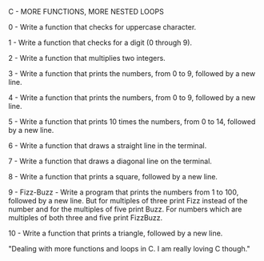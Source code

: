 C - MORE FUNCTIONS, MORE NESTED LOOPS



0 - Write a function that checks for uppercase character.



1 - Write a function that checks for a digit (0 through 9).



2 - Write a function that multiplies two integers.



3 - Write a function that prints the numbers, from 0 to 9, followed by a new line.



4 - Write a function that prints the numbers, from 0 to 9, followed by a new line.



5 - Write a function that prints 10 times the numbers, from 0 to 14, followed by a new line.



6 - Write a function that draws a straight line in the terminal.



7 - Write a function that draws a diagonal line on the terminal.



8 - Write a function that prints a square, followed by a new line.



9 - Fizz-Buzz - Write a program that prints the numbers from 1 to 100, followed by a new line. But for multiples of three print Fizz instead of the number and for the multiples of five print Buzz. For numbers which are multiples of both three and five print FizzBuzz.



10 - Write a function that prints a triangle, followed by a new line.



"Dealing with more functions and loops in C. I am really loving C though."
